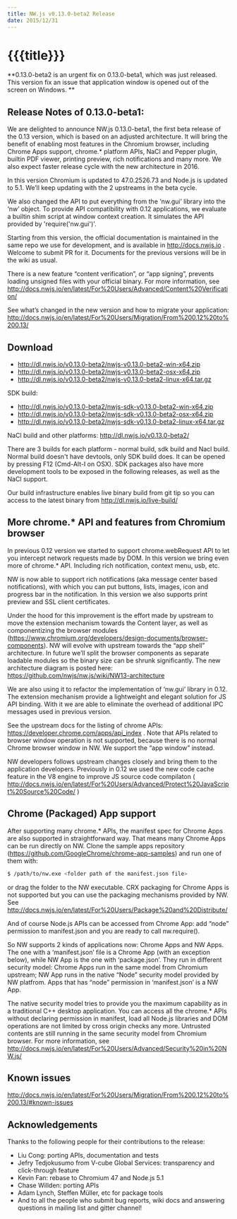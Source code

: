 ```yaml
---
title: NW.js v0.13.0-beta2 Release
date: 2015/12/31
---
```

# {{{title}}}

**0.13.0-beta2 is an urgent fix on 0.13.0-beta1, which was just 
released. This version fix an issue that application window is opened 
out of the screen on Windows. **

## Release Notes of 0.13.0-beta1: 

We are delighted to announce NW.js 0.13.0-beta1, the first beta 
release of the 0.13 version, which is based on an adjusted 
architecture. It will bring the benefit of enabling most features in 
the Chromium browser, including Chrome Apps support, chrome.* platform 
APIs, NaCl and Pepper plugin, builtin PDF viewer, printing preview, 
rich notifications and many more. We also expect faster release cycle 
with the new architecture in 2016. 

In this version Chromium is updated to 47.0.2526.73 and Node.js is 
updated to 5.1. We’ll keep updating with the 2 upstreams in the beta 
cycle. 

We also changed the API to put everything from the ‘nw.gui’ library 
into the ‘nw’ object. To provide API compatibility with 0.12 
applications, we evaluate a builtin shim script at window context 
creation. It simulates the API  provided by 'require('nw.gui')'. 

Starting from this version, the official documentation is maintained 
in the same repo we use for development, and is available in 
http://docs.nwjs.io . Welcome to submit PR for it. Documents for the 
previous versions will be in the wiki as usual. 

There is a new feature  “content verification”, or “app signing”, 
prevents loading unsigned files with your official binary. For more 
information, see 
http://docs.nwjs.io/en/latest/For%20Users/Advanced/Content%20Verification/ 

See what’s changed in the new version and how to migrate your application: 
http://docs.nwjs.io/en/latest/For%20Users/Migration/From%200.12%20to%200.13/ 

## Download 

* http://dl.nwjs.io/v0.13.0-beta2/nwjs-v0.13.0-beta2-win-x64.zip 
* http://dl.nwjs.io/v0.13.0-beta2/nwjs-v0.13.0-beta2-osx-x64.zip 
* http://dl.nwjs.io/v0.13.0-beta2/nwjs-v0.13.0-beta2-linux-x64.tar.gz 

SDK build: 
* http://dl.nwjs.io/v0.13.0-beta2/nwjs-sdk-v0.13.0-beta2-win-x64.zip 
* http://dl.nwjs.io/v0.13.0-beta2/nwjs-sdk-v0.13.0-beta2-osx-x64.zip 
* http://dl.nwjs.io/v0.13.0-beta2/nwjs-sdk-v0.13.0-beta2-linux-x64.tar.gz 

NaCl build and other platforms: http://dl.nwjs.io/v0.13.0-beta2/ 

There are 3 builds for each platform - normal build, sdk build and 
Nacl build. Normal build doesn't have devtools, only SDK build does. 
lt can be opened by pressing F12 (Cmd-Alt-I on OSX). SDK packages also 
have more development tools to be exposed in the following releases, 
as well as the NaCl support. 

Our build infrastructure enables live binary build from git tip so you 
can access to the latest binary from http://dl.nwjs.io/live-build/ 

## More chrome.* API and features from Chromium browser 

In previous 0.12 version we started to support chrome.webRequest API 
to let you intercept network requests made by DOM. In this version we 
bring even more of chrome.* API. Including rich notification, context 
menu, usb, etc. 

NW is now able to support rich notifications (aka message center based 
notifications), with which you can put buttons, lists, images, icon 
and progress bar in the notification. In this version we also supports 
print preview and SSL client certificates. 

Under the hood for this improvement is the effort made by upstream to 
move the extension mechanism towards the Content layer, as well as 
componentizing the browser modules 
(https://www.chromium.org/developers/design-documents/browser-components). 
NW will evolve with upstream towards the “app shell” architecture. In 
future we’ll split the browser components as separate loadable modules 
so the binary size can be shrunk significantly.  The new architecture 
diagram is posted here: 
https://github.com/nwjs/nw.js/wiki/NW13-architecture 

We are also using it to refactor the implementation of ‘nw.gui’ 
library in 0.12. The extension mechanism provide a lightweight and 
elegant solution for JS API binding. With it we are able to eliminate 
the overhead of additional IPC messages used in previous version. 

See the upstream docs for the listing of chrome APIs: 
https://developer.chrome.com/apps/api_index . Note that APIs related 
to browser window operation is not supported, because there is no 
normal Chrome browser window in NW. We support the “app window” 
instead. 

NW developers follows upstream changes closely and bring them to the 
application developers. Previously in 0.12 we used the new code cache 
feature in the V8 engine to improve JS source code compilaton ( 
http://docs.nwjs.io/en/latest/For%20Users/Advanced/Protect%20JavaScript%20Source%20Code/ 
) 

## Chrome (Packaged) App support 

After supporting many chrome.* APIs, the manifest spec for Chrome Apps 
are also supported in straightforward way. That means many Chrome Apps 
can be run directly on NW. Clone the sample apps repository 
(https://github.com/GoogleChrome/chrome-app-samples) and run one of 
them with: 

```bash
$ /path/to/nw.exe <folder path of the manifest.json file> 
```

or drag the folder to the NW executable. CRX packaging for Chrome Apps 
is not supported but you can use the packaging mechanisms provided by 
NW. See http://docs.nwjs.io/en/latest/For%20Users/Package%20and%20Distribute/ 

And of course Node.js APIs can be accessed from Chrome App: add “node” 
permission to manifest.json and you are ready to call nw.require(). 

So NW supports 2 kinds of applications now: Chrome Apps and NW Apps. 
The one with a ‘manifest.json’ file is a Chrome App (with an exception 
below), while NW App is the one with ‘package.json’. They run in 
different security model: Chrome Apps run in the same model from 
Chromium upstream; NW App runs in the native “Node” security model 
provided by NW platfrom. Apps that has “node” permission in 
‘manifest.json’ is a NW App. 

The native security model tries to provide you the maximum capability 
as in a traditional C++ desktop application. You can access all the 
chrome.* APIs without declaring permission in manifest, load all 
Node.js libraries and DOM operations are not limited by cross origin 
checks any more. Untrusted contents are still running in the same 
security model from Chromium browser. For more information, see 
http://docs.nwjs.io/en/latest/For%20Users/Advanced/Security%20in%20NW.js/ 

## Known issues 

http://docs.nwjs.io/en/latest/For%20Users/Migration/From%200.12%20to%200.13/#known-issues 

## Acknowledgements 

Thanks to the following people for their contributions to the release: 
* Liu Cong: porting APIs, documentation and tests 
* Jefry Tedjokusumo from V-cube Global Services: transparency and 
click-through feature 
* Kevin Fan: rebase to Chromium 47 and Node.js 5.1 
* Chase Willden: porting APIs 
* Adam Lynch, Steffen Müller, etc for package tools 
* And to all the people who submit bug reports, wiki docs and 
answering questions in mailing list and gitter channel! 
